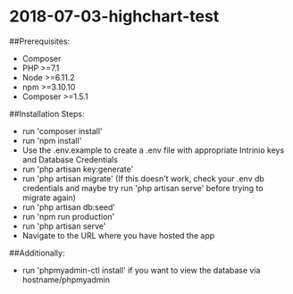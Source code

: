 # 2018-07-03-highchart-test
##Prerequisites:
- Composer
- PHP >=7.1
- Node >=6.11.2
- npm >=3.10.10
- Composer >=1.5.1

##Installation Steps:
- run 'composer install'
- run 'npm install'
- Use the .env.example to create a .env file with appropriate Intrinio keys and Database Credentials
- run 'php artisan key:generate'
- run 'php artisan migrate' (If this doesn't work, check your .env db credentials and maybe try run 'php artisan serve' before trying to migrate again)
- run 'php artisan db:seed'
- run 'npm run production'
- run 'php artisan serve'
- Navigate to the URL where you have hosted the app

##Additionally:
- run 'phpmyadmin-ctl install' if you want to view the database via hostname/phpmyadmin